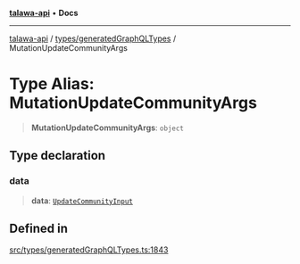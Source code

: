 [**talawa-api**](../../../README.md) • **Docs**

***

[talawa-api](../../../modules.md) / [types/generatedGraphQLTypes](../README.md) / MutationUpdateCommunityArgs

# Type Alias: MutationUpdateCommunityArgs

> **MutationUpdateCommunityArgs**: `object`

## Type declaration

### data

> **data**: [`UpdateCommunityInput`](UpdateCommunityInput.md)

## Defined in

[src/types/generatedGraphQLTypes.ts:1843](https://github.com/PalisadoesFoundation/talawa-api/blob/fe65d855b3d1e3e4af621340e7e8bfa0325634c1/src/types/generatedGraphQLTypes.ts#L1843)
